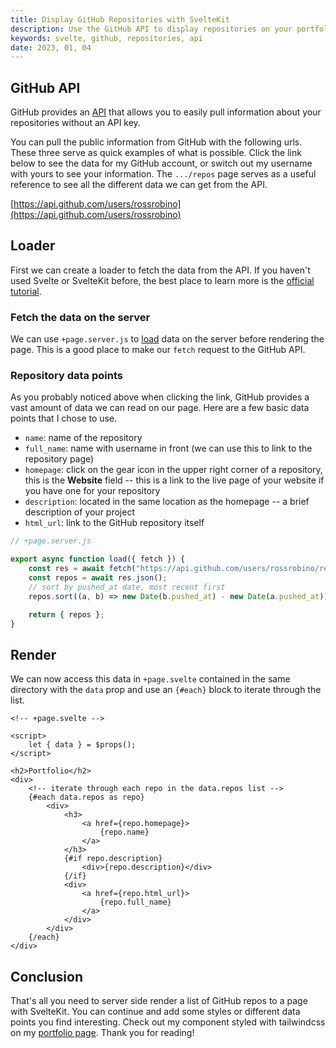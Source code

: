 ```yaml
---
title: Display GitHub Repositories with SvelteKit
description: Use the GitHub API to display repositories on your portfolio page.
keywords: svelte, github, repositories, api
date: 2023, 01, 04
---
```


## GitHub API

GitHub provides an [API](https://docs.github.com/en/rest?apiVersion=2022-11-28) that allows you to easily pull information about your repositories without an API key.

You can pull the public information from GitHub with the following urls. These three serve as quick examples of what is possible. Click the link below to see the data for my GitHub account, or switch out my username with yours to see your information. The `.../repos` page serves as a useful reference to see all the different data we can get from the API.

[https://api.github.com/users/rossrobino](https://api.github.com/users/rossrobino)

## Loader

First we can create a loader to fetch the data from the API. If you haven't used Svelte or SvelteKit before, the best place to learn more is the [official tutorial](https://learn.svelte.dev/tutorial/welcome-to-svelte).

### Fetch the data on the server

We can use `+page.server.js` to [load](https://learn.svelte.dev/tutorial/page-data) data on the server before rendering the page. This is a good place to make our `fetch` request to the GitHub API.

### Repository data points

As you probably noticed above when clicking the link, GitHub provides a vast amount of data we can read on our page. Here are a few basic data points that I chose to use.

- `name`: name of the repository
- `full_name`: name with username in front (we can use this to link to the repository page)
- `homepage`: click on the gear icon in the upper right corner of a repository, this is the **Website** field -- this is a link to the live page of your website if you have one for your repository
- `description`: located in the same location as the homepage -- a brief description of your project
- `html_url`: link to the GitHub repository itself

```js
// +page.server.js

export async function load({ fetch }) {
	const res = await fetch("https://api.github.com/users/rossrobino/repos");
	const repos = await res.json();
	// sort by pushed_at date, most recent first
	repos.sort((a, b) => new Date(b.pushed_at) - new Date(a.pushed_at));

	return { repos };
}
```

## Render

We can now access this data in `+page.svelte` contained in the same directory with the `data` prop and use an `{#each}` block to iterate through the list.

```svelte
<!-- +page.svelte -->

<script>
	let { data } = $props();
</script>

<h2>Portfolio</h2>
<div>
	<!-- iterate through each repo in the data.repos list -->
	{#each data.repos as repo}
		<div>
			<h3>
				<a href={repo.homepage}>
					{repo.name}
				</a>
			</h3>
			{#if repo.description}
				<div>{repo.description}</div>
			{/if}
			<div>
				<a href={repo.html_url}>
					{repo.full_name}
				</a>
			</div>
		</div>
	{/each}
</div>
```

## Conclusion

That's all you need to server side render a list of GitHub repos to a page with SvelteKit. You can continue and add some styles or different data points you find interesting. Check out my component styled with tailwindcss on my [portfolio page](https://robino.dev). Thank you for reading!
